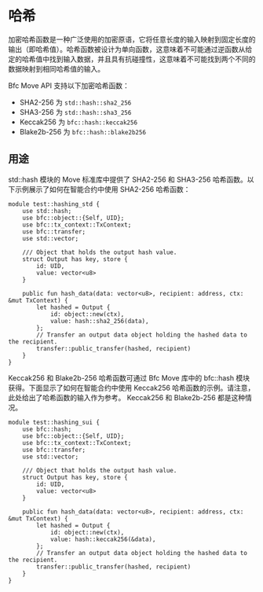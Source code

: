 # 哈希

加密哈希函数是一种广泛使用的加密原语，它将任意长度的输入映射到固定长度的输出（即哈希值）。哈希函数被设计为单向函数，这意味着不可能通过逆函数从给定的哈希值中找到输入数据，并且具有抗碰撞性，这意味着不可能找到两个不同的数据映射到相同哈希值的输入。

Bfc Move API 支持以下加密哈希函数：

- SHA2-256 为 `std::hash::sha2_256`
- SHA3​​-256 为 `std::hash::sha3_256`
- Keccak256 为 `bfc::hash::keccak256`
- Blake2b-256 为 `bfc::hash::blake2b256`

## 用途

std::hash 模块的 Move 标准库中提供了 SHA2-256 和 SHA3-256 哈希函数。以下示例展示了如何在智能合约中使用 SHA2-256 哈希函数：

```move
module test::hashing_std {
    use std::hash;
    use bfc::object::{Self, UID};
    use bfc::tx_context::TxContext;
    use bfc::transfer;
    use std::vector;

    /// Object that holds the output hash value.
    struct Output has key, store {
        id: UID,
        value: vector<u8>
    }

    public fun hash_data(data: vector<u8>, recipient: address, ctx: &mut TxContext) {
        let hashed = Output {
            id: object::new(ctx),
            value: hash::sha2_256(data),
        };
        // Transfer an output data object holding the hashed data to the recipient.
        transfer::public_transfer(hashed, recipient)
    }
}
```

Keccak256 和 Blake2b-256 哈希函数可通过 Bfc Move 库中的 bfc::hash 模块获得。下面显示了如何在智能合约中使用 Keccak256 哈希函数的示例。请注意，此处给出了哈希函数的输入作为参考。 Keccak256 和 Blake2b-256 都是这种情况。

```move
module test::hashing_sui {
    use bfc::hash;
    use bfc::object::{Self, UID};
    use bfc::tx_context::TxContext;
    use bfc::transfer;
    use std::vector;

    /// Object that holds the output hash value.
    struct Output has key, store {
        id: UID,
        value: vector<u8>
    }

    public fun hash_data(data: vector<u8>, recipient: address, ctx: &mut TxContext) {
        let hashed = Output {
            id: object::new(ctx),
            value: hash::keccak256(&data),
        };
        // Transfer an output data object holding the hashed data to the recipient.
        transfer::public_transfer(hashed, recipient)
    }
}
```
